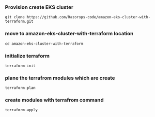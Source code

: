 ### Provision create EKS cluster

``` 
git clone https://github.com/Razorops-code/amazon-eks-cluster-with-terraform.git     
```

### move to amazon-eks-cluster-with-terraform location

``` 
cd amazon-eks-cluster-with-terraform
```

### initialize terraform 

``` 
terraform init
```
### plane the terrafrom modules which are create

``` 
terraform plan
```
### create modules with terrafrom command 

``` 
terraform apply
```
